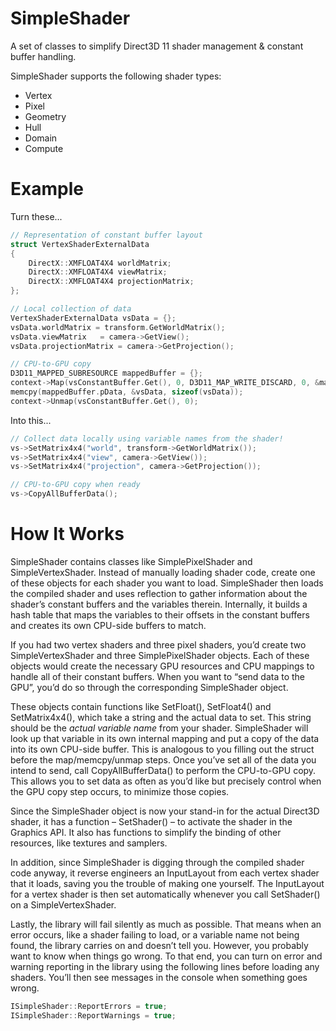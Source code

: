 # SimpleShader
A set of classes to simplify Direct3D 11 shader management & constant buffer handling.

SimpleShader supports the following shader types:
- Vertex
- Pixel
- Geometry
- Hull
- Domain
- Compute

# Example
Turn these...
```C++
// Representation of constant buffer layout
struct VertexShaderExternalData
{
	DirectX::XMFLOAT4X4 worldMatrix;
	DirectX::XMFLOAT4X4 viewMatrix;
	DirectX::XMFLOAT4X4 projectionMatrix;
};

// Local collection of data
VertexShaderExternalData vsData = {};
vsData.worldMatrix = transform.GetWorldMatrix();
vsData.viewMatrix	= camera->GetView();
vsData.projectionMatrix = camera->GetProjection();

// CPU-to-GPU copy
D3D11_MAPPED_SUBRESOURCE mappedBuffer = {};
context->Map(vsConstantBuffer.Get(), 0, D3D11_MAP_WRITE_DISCARD, 0, &mappedBuffer);
memcpy(mappedBuffer.pData, &vsData, sizeof(vsData));
context->Unmap(vsConstantBuffer.Get(), 0);
```

Into this...
```C++
// Collect data locally using variable names from the shader!
vs->SetMatrix4x4("world", transform->GetWorldMatrix());
vs->SetMatrix4x4("view", camera->GetView());
vs->SetMatrix4x4("projection", camera->GetProjection());

// CPU-to-GPU copy when ready
vs->CopyAllBufferData();
```

# How It Works
SimpleShader contains classes like SimplePixelShader and SimpleVertexShader.  Instead of manually loading shader code,  create one of these objects for each shader you want to load.  SimpleShader then loads the compiled shader and uses reflection to gather information about the shader’s constant buffers and the variables therein.  Internally, it builds a hash table that maps the variables to their offsets in the constant buffers and creates its own CPU-side buffers to match.  

If you had two vertex shaders and three pixel shaders, you’d create two SimpleVertexShader and three SimplePixelShader objects.  Each of these objects would create the necessary GPU resources and CPU mappings to handle all of their constant buffers.  When you want to “send data to the GPU”, you’d do so through the corresponding SimpleShader object.

These objects contain functions like SetFloat(), SetFloat4() and SetMatrix4x4(), which take a string and the actual data to set.  This string should be the *actual variable name* from your shader.  SimpleShader will look up that variable in its own internal mapping and put a copy of the data into its own CPU-side buffer.  This is analogous to you filling out the struct before the map/memcpy/unmap steps.  Once you’ve set all of the data you intend to send, call CopyAllBufferData() to perform the CPU-to-GPU copy.  This allows you to set data as often as you’d like but precisely control when the GPU copy step occurs, to minimize those copies.

Since the SimpleShader object is now your stand-in for the actual Direct3D shader, it has a function – SetShader() – to activate the shader in the Graphics API.  It also has functions to simplify the binding of other resources, like textures and samplers.

In addition, since SimpleShader is digging through the compiled shader code anyway, it reverse engineers an InputLayout from each vertex shader that it loads, saving you the trouble of making one yourself.  The InputLayout for a vertex shader is then set automatically whenever you call SetShader() on a SimpleVertexShader.

Lastly, the library will fail silently as much as possible.  That means when an error occurs, like a shader failing to load, or a variable name not being found, the library carries on and doesn’t tell you.  However, you probably want to know when things go wrong.  To that end, you can turn on error and warning reporting in the library using the following lines before loading any shaders.  You’ll then see messages in the console when something goes wrong.

```c++
ISimpleShader::ReportErrors = true;
ISimpleShader::ReportWarnings = true;
```
